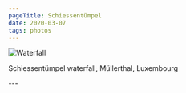 ```yaml
---
pageTitle: Schiessentümpel
date: 2020-03-07
tags: photos
---
```

<p><img src="/assets/images/20200307_170246.jpg" alt="Waterfall"/><p>
<p>Schiessentümpel waterfall, Müllerthal, Luxembourg</p>
---
